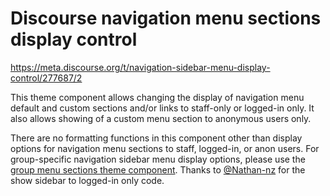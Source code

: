 # Discourse navigation menu sections display control 
https://meta.discourse.org/t/navigation-sidebar-menu-display-control/277687/2

This theme component allows changing the display of navigation menu default and custom sections and/or links to staff-only or logged-in only. It also allows showing of a custom menu section to anonymous users only.

There are no formatting functions in this component other than display options for navigation menu sections to staff, logged-in, or anon users.
For group-specific navigation sidebar menu display options, please use the <a href="https://github.com/Lillinator/group-menu-sections">group menu sections theme component</a>.
Thanks to <a href="https://github.com/nathan-nz">@Nathan-nz</a> for the show sidebar to logged-in only code.
